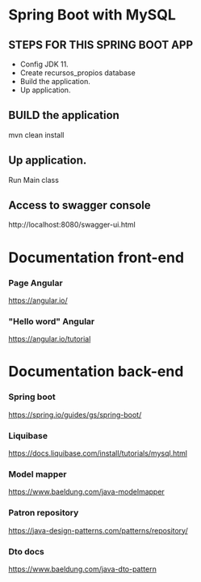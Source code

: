 # Spring Boot with MySQL

## STEPS FOR THIS SPRING BOOT APP
- Config JDK 11.
- Create recursos_propios database
- Build the application.
- Up application.

## BUILD the application
mvn clean install

## Up application.
Run Main class

## Access to swagger console
http://localhost:8080/swagger-ui.html

# Documentation front-end

### Page Angular
https://angular.io/

### "Hello word" Angular
https://angular.io/tutorial

# Documentation back-end

### Spring boot
 https://spring.io/guides/gs/spring-boot/

### Liquibase
https://docs.liquibase.com/install/tutorials/mysql.html

### Model mapper
https://www.baeldung.com/java-modelmapper

### Patron repository
https://java-design-patterns.com/patterns/repository/

### Dto docs
https://www.baeldung.com/java-dto-pattern
